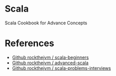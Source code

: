 # Scala

Scala Cookbook for Advance Concepts

# References
- [Github rockthejvm / scala-beginners](https://github.com/rockthejvm/scala-beginners)
- [Github rockthejvm / advanced-scala](https://github.com/rockthejvm/advanced-scala)
- [Github rockthejvm / scala-problems-interviews](https://github.com/rockthejvm/scala-problems-interviews)